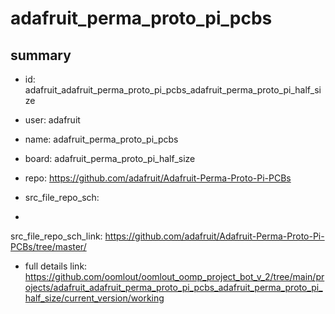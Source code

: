 # adafruit_perma_proto_pi_pcbs
 
## summary 
* id: adafruit_adafruit_perma_proto_pi_pcbs_adafruit_perma_proto_pi_half_size
* user: adafruit
* name: adafruit_perma_proto_pi_pcbs
* board: adafruit_perma_proto_pi_half_size
* repo: https://github.com/adafruit/Adafruit-Perma-Proto-Pi-PCBs



* src_file_repo_sch: 
*
 src_file_repo_sch_link: https://github.com/adafruit/Adafruit-Perma-Proto-Pi-PCBs/tree/master/
* full details link: https://github.com/oomlout/oomlout_oomp_project_bot_v_2/tree/main/projects/adafruit_adafruit_perma_proto_pi_pcbs_adafruit_perma_proto_pi_half_size/current_version/working  






